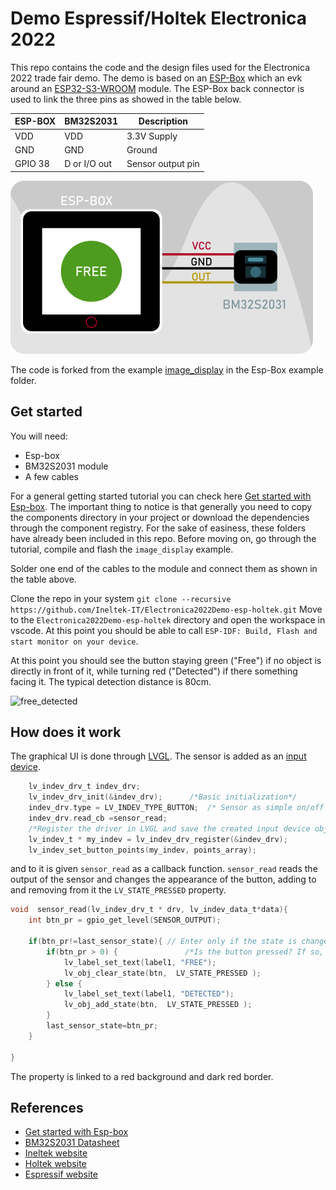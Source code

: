 # Demo Espressif/Holtek Electronica 2022 
This repo contains the code and the design files used for the Electronica 2022 trade fair demo.
The demo is based on an [ESP-Box](https://github.com/espressif/esp-box) which an evk around an [ESP32-S3-WROOM](https://www.espressif.com/sites/default/files/documentation/esp32-s3-wroom-1_wroom-1u_datasheet_en.pdf) module. The ESP-Box back connector is used to link the three pins as showed in the table below. 

|ESP-BOX | BM32S2031 | Description|
|---|---|---|
| VDD | VDD | 3.3V Supply |
| GND | GND | Ground |
| GPIO 38 | D or I/O out | Sensor output pin |

![Block_diagram](./images/blocks.png)

The code is forked from the example [image_display](https://github.com/espressif/esp-box/tree/master/examples/image_display) in the Esp-Box example folder. 

## Get started

You will need:
* Esp-box
* BM32S2031 module
* A few cables


For a general getting started tutorial you can check here [Get started with Esp-box](https://fbez.github.io/documentation/ESP-Box-getting-started.html). The important thing to notice is that generally you need to copy the components directory in your project or download the dependencies through the component registry. For the sake of easiness, these folders have already been included in this repo. Before moving on, go through the tutorial, compile and flash the `image_display` example. 

Solder one end of the cables to the module and connect them as shown in the table above. 

Clone the repo in your system
```git clone --recursive https://github.com/Ineltek-IT/Electronica2022Demo-esp-holtek.git```
Move to the `Electronica2022Demo-esp-holtek` directory and open the workspace in vscode. At this point you should be able to call `ESP-IDF: Build, Flash and start monitor on your device`.

At this point you should see the button staying green ("Free") if no object is directly in front of it, while turning red ("Detected") if there something facing it. The typical detection distance is 80cm. 

 
![free_detected](./images/freeDetected.png)

## How does it work

The graphical UI is done through [LVGL](https://lvgl.io/). The sensor is added as an [input device](https://docs.lvgl.io/8/overview/indev.html).

```c
    lv_indev_drv_t indev_drv;
    lv_indev_drv_init(&indev_drv);      /*Basic initialization*/
    indev_drv.type = LV_INDEV_TYPE_BUTTON;  /* Sensor as simple on/off button */
    indev_drv.read_cb =sensor_read;        
    /*Register the driver in LVGL and save the created input device object*/
    lv_indev_t * my_indev = lv_indev_drv_register(&indev_drv);
    lv_indev_set_button_points(my_indev, points_array);
```

and to it is given `sensor_read` as a callback function. `sensor_read` reads the output of the sensor and changes the appearance of the button, adding to and removing from it the `LV_STATE_PRESSED` property. 

```c
void  sensor_read(lv_indev_drv_t * drv, lv_indev_data_t*data){
    int btn_pr = gpio_get_level(SENSOR_OUTPUT); 

    if(btn_pr!=last_sensor_state){ // Enter only if the state is changed, otherwise it keeps calling the 
        if(btn_pr > 0) {               /*Is the button pressed? If so, add the state PRESSED to it, to see the change in appearance*/
            lv_label_set_text(label1, "FREE");
            lv_obj_clear_state(btn,  LV_STATE_PRESSED );
        } else {
            lv_label_set_text(label1, "DETECTED");
            lv_obj_add_state(btn,  LV_STATE_PRESSED );           
        }
        last_sensor_state=btn_pr;
    }

}
```

The property is linked to a red background and dark red border. 


## References
* [Get started with Esp-box](https://fbez.github.io/documentation/ESP-Box-getting-started.html)
* [BM32S2031 Datasheet](https://www.holtek.com/documents/10179/116711/BM32S2031-1v100.pdf)
* [Ineltek website](https://www.ineltek.com/it/)
* [Holtek website](https://www.holtek.com/)
* [Espressif website](https://www.espressif.com/)